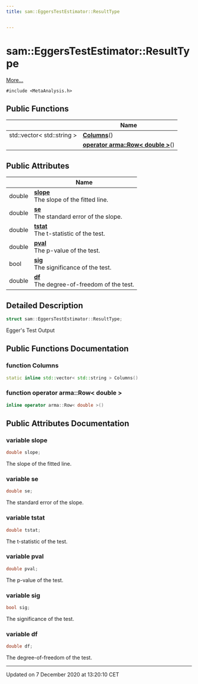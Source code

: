 ```yaml
---
title: sam::EggersTestEstimator::ResultType


---
```


# sam::EggersTestEstimator::ResultType




 [More...](#detailed-description)


`#include <MetaAnalysis.h>`













## Public Functions

|                | Name           |
| -------------- | -------------- |
| std::vector< std::string > | **[Columns](/doxygen/Classes/structsam_1_1_eggers_test_estimator_1_1_result_type/#function-columns)**()  |
|  | **[operator arma::Row< double >](/doxygen/Classes/structsam_1_1_eggers_test_estimator_1_1_result_type/#function-operator-armarow<-double->)**()  |


## Public Attributes

|                | Name           |
| -------------- | -------------- |
| double | **[slope](/doxygen/Classes/structsam_1_1_eggers_test_estimator_1_1_result_type/#variable-slope)** <br>The slope of the fitted line.  |
| double | **[se](/doxygen/Classes/structsam_1_1_eggers_test_estimator_1_1_result_type/#variable-se)** <br>The standard error of the slope.  |
| double | **[tstat](/doxygen/Classes/structsam_1_1_eggers_test_estimator_1_1_result_type/#variable-tstat)** <br>The t-statistic of the test.  |
| double | **[pval](/doxygen/Classes/structsam_1_1_eggers_test_estimator_1_1_result_type/#variable-pval)** <br>The p-value of the test.  |
| bool | **[sig](/doxygen/Classes/structsam_1_1_eggers_test_estimator_1_1_result_type/#variable-sig)** <br>The significance of the test.  |
| double | **[df](/doxygen/Classes/structsam_1_1_eggers_test_estimator_1_1_result_type/#variable-df)** <br>The degree-of-freedom of the test.  |






## Detailed Description

```cpp
struct sam::EggersTestEstimator::ResultType;
```



























Egger's Test Output 









## Public Functions Documentation

### function Columns

```cpp
static inline std::vector< std::string > Columns()
```





























### function operator arma::Row< double >

```cpp
inline operator arma::Row< double >()
```































## Public Attributes Documentation

### variable slope

```cpp
double slope;
```

The slope of the fitted line. 




























### variable se

```cpp
double se;
```

The standard error of the slope. 




























### variable tstat

```cpp
double tstat;
```

The t-statistic of the test. 




























### variable pval

```cpp
double pval;
```

The p-value of the test. 




























### variable sig

```cpp
bool sig;
```

The significance of the test. 




























### variable df

```cpp
double df;
```

The degree-of-freedom of the test. 
































-------------------------------

Updated on  7 December 2020 at 13:20:10 CET